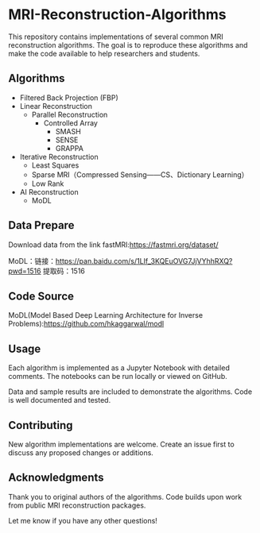 # MRI-Reconstruction-Algorithms

This repository contains implementations of several common MRI reconstruction algorithms. The goal is to reproduce these algorithms and make the code available to help researchers and students.

## Algorithms

- Filtered Back Projection (FBP)
- Linear Reconstruction
   - Parallel Reconstruction
      - Controlled Array
        - SMASH
        - SENSE
        - GRAPPA
- Iterative Reconstruction
   - Least Squares 
   - Sparse MRI（Compressed Sensing——CS、Dictionary Learning）
   - Low Rank
- AI Reconstruction
   - MoDL

## Data Prepare

Download data from the link fastMRI:https://fastmri.org/dataset/

MoDL：链接：https://pan.baidu.com/s/1LIf_3KQEuOVG7JjVYhhRXQ?pwd=1516 
      提取码：1516

## Code Source

MoDL(Model Based Deep Learning Architecture for Inverse Problems):https://github.com/hkaggarwal/modl

## Usage

Each algorithm is implemented as a Jupyter Notebook with detailed comments. The notebooks can be run locally or viewed on GitHub. 

Data and sample results are included to demonstrate the algorithms. Code is well documented and tested.

## Contributing

New algorithm implementations are welcome. Create an issue first to discuss any proposed changes or additions.

## Acknowledgments

Thank you to original authors of the algorithms. Code builds upon work from public MRI reconstruction packages.

Let me know if you have any other questions!
